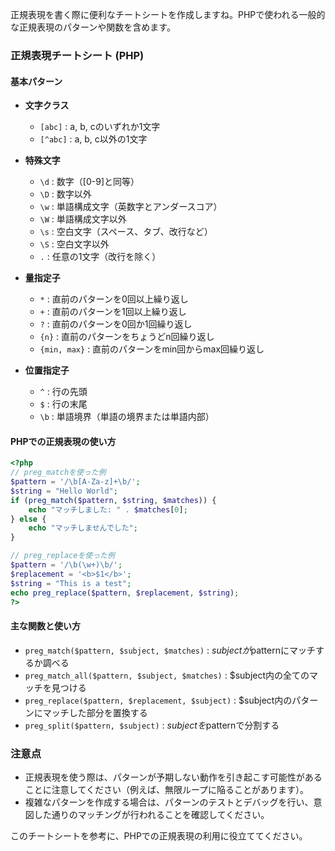 正規表現を書く際に便利なチートシートを作成しますね。PHPで使われる一般的な正規表現のパターンや関数を含めます。

### 正規表現チートシート (PHP)

#### 基本パターン
- **文字クラス**
  - `[abc]` : a, b, cのいずれか1文字
  - `[^abc]` : a, b, c以外の1文字

- **特殊文字**
  - `\d` : 数字（[0-9]と同等）
  - `\D` : 数字以外
  - `\w` : 単語構成文字（英数字とアンダースコア）
  - `\W` : 単語構成文字以外
  - `\s` : 空白文字（スペース、タブ、改行など）
  - `\S` : 空白文字以外
  - `.` : 任意の1文字（改行を除く）

- **量指定子**
  - `*` : 直前のパターンを0回以上繰り返し
  - `+` : 直前のパターンを1回以上繰り返し
  - `?` : 直前のパターンを0回か1回繰り返し
  - `{n}` : 直前のパターンをちょうどn回繰り返し
  - `{min, max}` : 直前のパターンをmin回からmax回繰り返し

- **位置指定子**
  - `^` : 行の先頭
  - `$` : 行の末尾
  - `\b` : 単語境界（単語の境界または単語内部）

#### PHPでの正規表現の使い方

```php
<?php
// preg_matchを使った例
$pattern = '/\b[A-Za-z]+\b/';
$string = "Hello World";
if (preg_match($pattern, $string, $matches)) {
    echo "マッチしました: " . $matches[0];
} else {
    echo "マッチしませんでした";
}

// preg_replaceを使った例
$pattern = '/\b(\w+)\b/';
$replacement = '<b>$1</b>';
$string = "This is a test";
echo preg_replace($pattern, $replacement, $string);
?>
```

#### 主な関数と使い方

- `preg_match($pattern, $subject, $matches)` : $subjectが$patternにマッチするか調べる
- `preg_match_all($pattern, $subject, $matches)` : $subject内の全てのマッチを見つける
- `preg_replace($pattern, $replacement, $subject)` : $subject内のパターンにマッチした部分を置換する
- `preg_split($pattern, $subject)` : $subjectを$patternで分割する

### 注意点
- 正規表現を使う際は、パターンが予期しない動作を引き起こす可能性があることに注意してください（例えば、無限ループに陥ることがあります）。
- 複雑なパターンを作成する場合は、パターンのテストとデバッグを行い、意図した通りのマッチングが行われることを確認してください。

このチートシートを参考に、PHPでの正規表現の利用に役立ててください。
